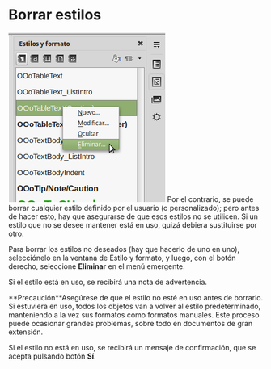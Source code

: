 
# Borrar estilos

![](https://raw.githubusercontent.com/catedu/libreOffice-la-suite-ofimatica-libre/master/img/Seleccion_217.png)
Por el contrario, se puede borrar cualquier estilo definido por el usuario (o personalizado); pero antes de hacer esto, hay que asegurarse de que esos estilos no se utilicen. Si un estilo que no se desee mantener está en uso, quizá debiera sustituirse por otro.

Para borrar los estilos no deseados (hay que hacerlo de uno en uno), selecciónelo en la ventana de Estilo y formato, y luego, con el botón derecho, seleccione **Eliminar** en el menú emergente.

Si el estilo está en uso, se recibirá una nota de advertencia.
<td width="802" bgcolor="#ffd320">**Precaución**</td><td width="3543">Asegúrese de que el estilo no esté en uso antes de borrarlo. Si estuviera en uso, todos los objetos van a volver al estilo predeterminado, manteniendo a la vez sus formatos como formatos manuales. Este proceso puede ocasionar grandes problemas, sobre todo en documentos de gran extensión.</td>



Si el estilo no está en uso, se recibirá un mensaje de confirmación, que se acepta pulsando botón **Sí**.

